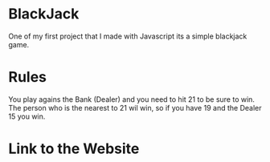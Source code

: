 # BlackJack

One of my first project that I made with Javascript its a simple blackjack game.

# Rules

You play agains the Bank (Dealer) and you need to hit 21 to be sure to win. The person who is the nearest to 21 wil win, so if you have 19 and the Dealer 15 you win.

# Link to the Website
